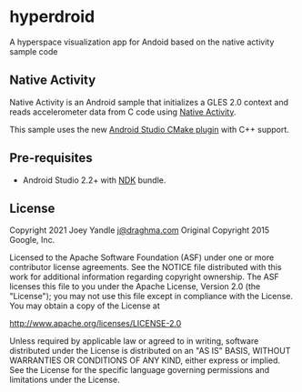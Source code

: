 # hyperdroid
A hyperspace visualization app for Andoid based on the native activity sample code

## Native Activity
Native Activity is an Android sample that initializes a GLES 2.0 context and reads accelerometer data from C code using [Native Activity](http://developer.android.com/reference/android/app/NativeActivity.html).

This sample uses the new [Android Studio CMake plugin](http://tools.android.com/tech-docs/external-c-builds) with C++ support.

## Pre-requisites
- Android Studio 2.2+ with [NDK](https://developer.android.com/ndk/) bundle.

License
-------
Copyright 2021 Joey Yandle <j@draghma.com>
Original Copyright 2015 Google, Inc.

Licensed to the Apache Software Foundation (ASF) under one or more contributor
license agreements.  See the NOTICE file distributed with this work for
additional information regarding copyright ownership.  The ASF licenses this
file to you under the Apache License, Version 2.0 (the "License"); you may not
use this file except in compliance with the License.  You may obtain a copy of
the License at

  http://www.apache.org/licenses/LICENSE-2.0

Unless required by applicable law or agreed to in writing, software
distributed under the License is distributed on an "AS IS" BASIS, WITHOUT
WARRANTIES OR CONDITIONS OF ANY KIND, either express or implied.  See the
License for the specific language governing permissions and limitations under
the License.
